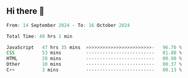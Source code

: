 ## Hi there 👋
<!--START_SECTION:Muni-->

```Javascript
From: 14 September 2024 - To: 16 October 2024

Total Time: 49 hrs 1 min

JavaScript   47 hrs 35 mins  >>>>>>>>>>>>>>>>>>>>>>>>-   96.70 %
CSS          53 mins         -------------------------   01.80 %
HTML         28 mins         -------------------------   00.98 %
Other        10 mins         -------------------------   00.37 %
C++          3 mins          -------------------------   00.13 %
```

<!--END_SECTION:Muni-->
